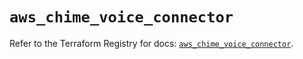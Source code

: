 # `aws_chime_voice_connector`

Refer to the Terraform Registry for docs: [`aws_chime_voice_connector`](https://registry.terraform.io/providers/hashicorp/aws/5.72.1/docs/resources/chime_voice_connector).
